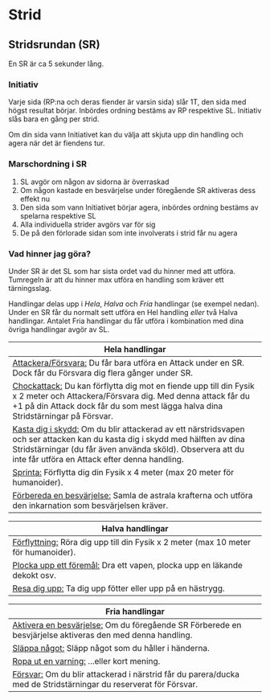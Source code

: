 # Strid

## Stridsrundan (SR)
En SR är ca 5 sekunder lång.

### Initiativ
Varje sida (RP:na och deras fiender är varsin sida) slår 1T, den sida med högst resultat börjar. Inbördes ordning 
bestäms av RP respektive SL. Initiativ slås bara en gång per strid.

Om din sida vann Initiativet kan du välja att skjuta upp din handling och agera när det är fiendens tur.
 
### Marschordning i SR
1. SL avgör om någon av sidorna är överraskad
2. Om någon kastade en besvärjelse under föregående SR aktiveras dess effekt nu
3. Den sida som vann Initiativet börjar agera, inbördes ordning bestäms av spelarna respektive SL
4. Alla individuella strider avgörs var för sig
5. De på den förlorade sidan som inte involverats i strid får nu agera

### Vad hinner jag göra?
Under SR är det SL som har sista ordet vad du hinner med att utföra. Tumregeln är att du hinner max utföra en handling
som kräver ett tärningsslag. 

Handlingar delas upp i _Hela_, _Halva_ och _Fria_ handlingar (se exempel nedan). Under en SR får du normalt sett utföra
en Hel handling _eller_ två Halva handlingar. Antalet Fria handlingar du får utföra i kombination med dina övriga
handlingar avgör av SL. 

|Hela handlingar|
|---------------|
|<u>Attackera/Försvara:</u> Du får bara utföra en Attack under en SR. Dock får du Försvara dig flera gånger under SR.|
|<u>Chockattack:</u> Du kan förflytta dig mot en fiende upp till din Fysik x 2 meter och Attackera/Försvara dig. Med denna attack får du +1 på din Attack dock får du som mest lägga halva dina Stridstärningar på Försvar.|
|<u>Kasta dig i skydd:</u> Om du blir attackerad av ett närstridsvapen och ser attacken kan du kasta dig i skydd med hälften av dina Stridstärningar (du får även använda sköld). Observera att du inte får utföra en Attack efter denna handling.|
|<u>Sprinta:</u> Förflytta dig din Fysik x 4 meter (max 20 meter för humanoider).|
|<u>Förbereda en besvärjelse:</u> Samla de astrala krafterna och utföra den inkarnation som besvärjelsen kräver.|

|Halva handlingar|
|----------------|
|<u>Förflyttning:</u> Röra dig upp till din Fysik x 2 meter (max 10 meter för humanoider).|
|<u>Plocka upp ett föremål:</u> Dra ett vapen, plocka upp en läkande dekokt osv.|
|<u>Resa dig upp:</u> Ta dig upp fötter eller upp på en hästrygg.|

|Fria handlingar|
|---------------|
|<u>Aktivera en besvärjelse:</u> Om du föregående SR Förberede en besvjärjelse aktiveras den med denna handling.|
|<u>Släppa något:</u> Släpp något som du håller i händerna.|
|<u>Ropa ut en varning:</u> ...eller kort mening.|
|<u>Försvar:</u> Om du blir attackerad i närstrid får du parera/ducka med de Stridstärningar du reserverat för Försvar.|   